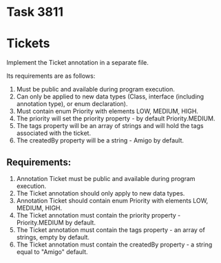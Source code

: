 # Task 3811
# Tickets

Implement the Ticket annotation in a separate file.

Its requirements are as follows:
1) Must be public and available during program execution.
2) Can only be applied to new data types (Class, interface (including annotation type), or enum declaration).
3) Must contain enum Priority with elements LOW, MEDIUM, HIGH.
4) The priority will set the priority property - by default Priority.MEDIUM.
5) The tags property will be an array of strings and will hold the tags associated with the ticket.
6) The createdBy property will be a string - Amigo by default.


## Requirements:
1. Annotation Ticket must be public and available during program execution.
2. The Ticket annotation should only apply to new data types.
3. Annotation Ticket should contain enum Priority with elements LOW, MEDIUM, HIGH.
4. The Ticket annotation must contain the priority property - Priority.MEDIUM by default.
5. The Ticket annotation must contain the tags property - an array of strings, empty by default.
6. The Ticket annotation must contain the createdBy property - a string equal to "Amigo" default.
